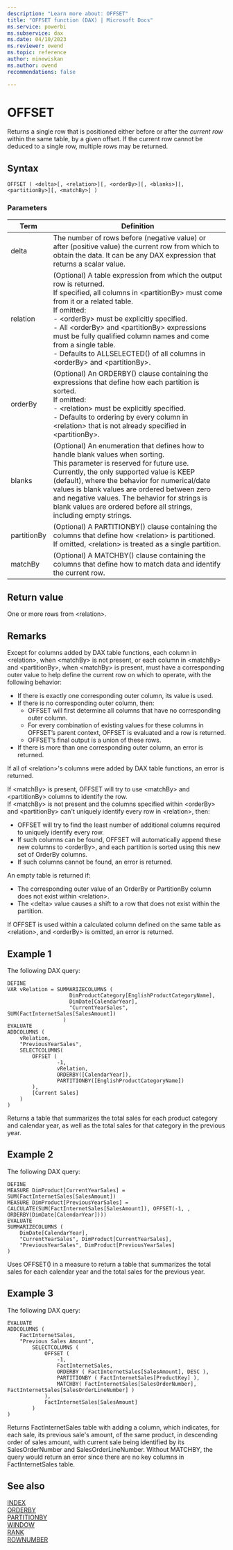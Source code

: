 ```yaml
---
description: "Learn more about: OFFSET"
title: "OFFSET function (DAX) | Microsoft Docs"
ms.service: powerbi 
ms.subservice: dax
ms.date: 04/10/2023
ms.reviewer: owend
ms.topic: reference
author: minewiskan
ms.author: owend 
recommendations: false

---
```


# OFFSET

Returns a single row that is positioned either before or after the *current row* within the same table, by a given offset. If the current row cannot be deduced to a single row, multiple rows may be returned.
  
## Syntax  
  
```dax
OFFSET ( <delta>[, <relation>][, <orderBy>][, <blanks>][, <partitionBy>][, <matchBy>] )
```
  
### Parameters  
  
|Term|Definition|  
|--------|--------------|  
|delta|The number of rows before (negative value) or after (positive value) the current row from which to obtain the data.  It can be any DAX expression that returns a scalar value. |
|relation|(Optional) A table expression from which the output row is returned. </br>If specified, all columns in \<partitionBy> must come from it or a related table. </br>If omitted: </br>- \<orderBy> must be explicitly specified.</br>- All \<orderBy> and \<partitionBy> expressions must be fully qualified column names and come from a single table. </br>- Defaults to ALLSELECTED() of all columns in \<orderBy> and \<partitionBy>.|
|orderBy|(Optional) An ORDERBY() clause containing the expressions that define how each partition is sorted. </br>If omitted: </br>- \<relation> must be explicitly specified. </br>- Defaults to ordering by every column in \<relation> that is not already specified in \<partitionBy>.|
|blanks|(Optional) An enumeration that defines how to handle blank values when sorting. </br>This parameter is reserved for future use. </br>Currently, the only supported value is KEEP (default), where the behavior for numerical/date values is blank values are ordered between zero and negative values. The behavior for strings is blank values are ordered before all strings, including empty strings.|
|partitionBy|(Optional) A PARTITIONBY() clause containing the columns that define how \<relation> is partitioned. </br> If omitted, \<relation> is treated as a single partition. |
|matchBy|(Optional) A MATCHBY() clause containing the columns that define how to match data and identify the current row. |  

  
## Return value

One or more rows from \<relation>.  
  
## Remarks

Except for columns added by DAX table functions, each column in \<relation>, when \<matchBy> is not present, or each column in \<matchBy> and \<partitionBy>,  when \<matchBy> is present, must have a corresponding outer value to help define the current row on which to operate, with the following behavior:

- If there is exactly one corresponding outer column, its value is used.
- If there is no corresponding outer column, then:
  - OFFSET will first determine all columns that have no corresponding outer column.
  - For every combination of existing values for these columns in OFFSET’s parent context, OFFSET is evaluated and a row is returned.
  - OFFSET’s final output is a union of these rows.
- If there is more than one corresponding outer column, an error is returned.

If all of \<relation>'s columns were added by DAX table functions, an error is returned.

If \<matchBy> is present, OFFSET will try to use \<matchBy> and \<partitionBy> columns to identify the row.   
If \<matchBy> is not present and the columns specified within \<orderBy> and \<partitionBy> can't uniquely identify every row in \<relation>, then:

- OFFSET will try to find the least number of additional columns required to uniquely identify every row.
- If such columns can be found, OFFSET will automatically append these new columns to \<orderBy>, and each partition is sorted using this new set of OrderBy columns.  
- If such columns cannot be found, an error is returned.

An empty table is returned if:

- The corresponding outer value of an OrderBy or PartitionBy column does not exist within \<relation>.
- The \<delta> value causes a shift to a row that does not exist within the partition.  

If OFFSET is used within a calculated column defined on the same table as \<relation>, and \<orderBy> is omitted, an error is returned.

## Example 1

The following DAX query:
  
```dax
DEFINE
VAR vRelation = SUMMARIZECOLUMNS ( 
                    DimProductCategory[EnglishProductCategoryName], 
                    DimDate[CalendarYear], 
                    "CurrentYearSales", SUM(FactInternetSales[SalesAmount]) 
                  )
EVALUATE
ADDCOLUMNS (
    vRelation, 
    "PreviousYearSales", 
    SELECTCOLUMNS(
        OFFSET ( 
                -1, 
                vRelation, 
                ORDERBY([CalendarYear]), 
                PARTITIONBY([EnglishProductCategoryName])
        ),
        [Current Sales]
    )
)

```

Returns a table that summarizes the total sales for each product category and calendar year, as well as the total sales for that category in the previous year.

## Example 2

The following DAX query:

```dax
DEFINE
MEASURE DimProduct[CurrentYearSales] = SUM(FactInternetSales[SalesAmount])
MEASURE DimProduct[PreviousYearSales] = CALCULATE(SUM(FactInternetSales[SalesAmount]), OFFSET(-1, , ORDERBY(DimDate[CalendarYear])))
EVALUATE
SUMMARIZECOLUMNS (
    DimDate[CalendarYear],
    "CurrentYearSales", DimProduct[CurrentYearSales],
    "PreviousYearSales", DimProduct[PreviousYearSales]
)
```

Uses OFFSET() in a measure to return a table that summarizes the total sales for each calendar year and the total sales for the previous year.

## Example 3

The following DAX query:

```dax
EVALUATE
ADDCOLUMNS (
    FactInternetSales,
    "Previous Sales Amount",
        SELECTCOLUMNS (
            OFFSET (
                -1,
                FactInternetSales,
                ORDERBY ( FactInternetSales[SalesAmount], DESC ),
                PARTITIONBY ( FactInternetSales[ProductKey] ),
                MATCHBY( FactInternetSales[SalesOrderNumber], FactInternetSales[SalesOrderLineNumber] )
            ),
            FactInternetSales[SalesAmount]
        )
)
```

Returns FactInternetSales table with adding a column, which indicates, for each sale, its previous sale's amount, of the same product, in descending order of sales amount, with current sale being identified by its SalesOrderNumber and SalesOrderLineNumber. Without MATCHBY, the query would return an error since there are no key columns in FactInternetSales table.


## See also

[INDEX](index-function-dax.md)  
[ORDERBY](orderby-function-dax.md)  
[PARTITIONBY](partitionby-function-dax.md)  
[WINDOW](window-function-dax.md)  
[RANK](rank-function-dax.md)  
[ROWNUMBER](rownumber-function-dax.md)
